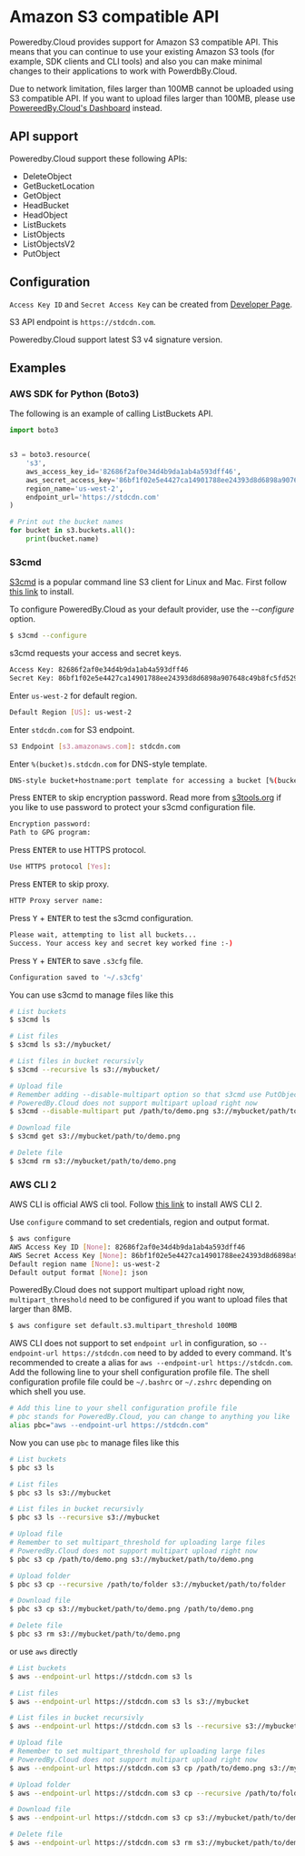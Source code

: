 # Amazon S3 compatible API

Poweredby.Cloud provides support for Amazon S3 compatible API.
This means that you can continue to use your existing Amazon S3 tools (for example, SDK clients and CLI tools)
and also you can make minimal changes to their applications to work with PowerdbBy.Cloud.

Due to network limitation, files larger than 100MB cannot be uploaded using
S3 compatible API. If you want to upload files larger than 100MB,
please use [PowereedBy.Cloud's Dashboard](https://poweredby.cloud/dashboard) instead.

## API support

Poweredby.Cloud support these following APIs:

* DeleteObject
* GetBucketLocation
* GetObject
* HeadBucket
* HeadObject
* ListBuckets
* ListObjects
* ListObjectsV2
* PutObject

## Configuration

`Access Key ID` and `Secret Access Key` can be created from [Developer Page](https://poweredby.cloud/dashboard/developer).

S3 API endpoint is `https://stdcdn.com`.

Poweredby.Cloud support latest S3 v4 signature version.

## Examples

### AWS SDK for Python (Boto3)

The following is an example of calling ListBuckets API.

```python
import boto3


s3 = boto3.resource(
    's3',
    aws_access_key_id='82686f2af0e34d4b9da1ab4a593dff46',
    aws_secret_access_key='86bf1f02e5e4427ca14901788ee24393d8d6898a907648c49b8fc5fd529895b0',
    region_name='us-west-2',
    endpoint_url='https://stdcdn.com'
)

# Print out the bucket names
for bucket in s3.buckets.all():
    print(bucket.name)
```

### S3cmd

[S3cmd](https://s3tools.org/s3cmd) is a popular command line S3 client for Linux and Mac.
First follow [this link](https://github.com/s3tools/s3cmd/blob/master/INSTALL.md) to install.

To configure PoweredBy.Cloud as your default provider, use the *--configure* option.

```bash
$ s3cmd --configure
```

s3cmd requests your access and secret keys.

```bash
Access Key: 82686f2af0e34d4b9da1ab4a593dff46
Secret Key: 86bf1f02e5e4427ca14901788ee24393d8d6898a907648c49b8fc5fd529895b0
```

Enter `us-west-2` for default region.

```bash
Default Region [US]: us-west-2
```

Enter `stdcdn.com` for S3 endpoint.

```bash
S3 Endpoint [s3.amazonaws.com]: stdcdn.com
```

Enter `%(bucket)s.stdcdn.com` for DNS-style template.

```bash
DNS-style bucket+hostname:port template for accessing a bucket [%(bucket)s.s3.amazonaws.com]: %(bucket)s.stdcdn.com
```

Press <kbd>ENTER</kbd> to skip encryption password.
Read more from [s3tools.org](https://s3tools.org) if you like to use password to protect your s3cmd configuration file.

```bash
Encryption password:
Path to GPG program:
```

Press <kbd>ENTER</kbd> to use HTTPS protocol.

```bash
Use HTTPS protocol [Yes]:
```

Press <kbd>ENTER</kbd> to skip proxy.

```bash
HTTP Proxy server name:
```

Press <kbd>Y</kbd> + <kbd>ENTER</kbd> to test the s3cmd configuration.

```bash
Please wait, attempting to list all buckets...
Success. Your access key and secret key worked fine :-)
```

Press <kbd>Y</kbd> + <kbd>ENTER</kbd> to save `.s3cfg` file.

```bash
Configuration saved to '~/.s3cfg'
```

You can use s3cmd to manage files like this

```bash
# List buckets
$ s3cmd ls

# List files
$ s3cmd ls s3://mybucket/

# List files in bucket recursivly
$ s3cmd --recursive ls s3://mybucket/

# Upload file
# Remember adding --disable-multipart option so that s3cmd use PutObject API to upload files
# PoweredBy.Cloud does not support multipart upload right now
$ s3cmd --disable-multipart put /path/to/demo.png s3://mybucket/path/to/demo.png

# Download file
$ s3cmd get s3://mybucket/path/to/demo.png

# Delete file
$ s3cmd rm s3://mybucket/path/to/demo.png
```

### AWS CLI 2

AWS CLI is official AWS cli tool. Follow [this link](https://docs.aws.amazon.com/cli/latest/userguide/install-cliv2.html) to install AWS CLI 2.

Use `configure` command to set credentials, region and output format.

```bash
$ aws configure
AWS Access Key ID [None]: 82686f2af0e34d4b9da1ab4a593dff46
AWS Secret Access Key [None]: 86bf1f02e5e4427ca14901788ee24393d8d6898a907648c49b8fc5fd529895b0
Default region name [None]: us-west-2
Default output format [None]: json
```

PoweredBy.Cloud does not support multipart upload right now,
`multipart_threshold` need to be configured if you want to upload files that larger than 8MB.

```bash
$ aws configure set default.s3.multipart_threshold 100MB
```

AWS CLI does not support to set `endpoint url` in configuration,
so `--endpoint-url https://stdcdn.com` need to by added to every command.
It's recommended to create a alias for `aws --endpoint-url https://stdcdn.com`.
Add the following line to your shell configuration profile file.
The shell configuration profile file could be `~/.bashrc` or `~/.zshrc` depending on which shell you use.

```bash
# Add this line to your shell configuration profile file
# pbc stands for PoweredBy.Cloud, you can change to anything you like
alias pbc="aws --endpoint-url https://stdcdn.com"
```

Now you can use `pbc` to manage files like this

```bash
# List buckets
$ pbc s3 ls

# List files
$ pbc s3 ls s3://mybucket

# List files in bucket recursivly
$ pbc s3 ls --recursive s3://mybucket

# Upload file
# Remember to set multipart_threshold for uploading large files
# PoweredBy.Cloud does not support multipart upload right now
$ pbc s3 cp /path/to/demo.png s3://mybucket/path/to/demo.png

# Upload folder
$ pbc s3 cp --recursive /path/to/folder s3://mybucket/path/to/folder

# Download file
$ pbc s3 cp s3://mybucket/path/to/demo.png /path/to/demo.png

# Delete file
$ pbc s3 rm s3://mybucket/path/to/demo.png
```

or use `aws` directly

```bash
# List buckets
$ aws --endpoint-url https://stdcdn.com s3 ls

# List files
$ aws --endpoint-url https://stdcdn.com s3 ls s3://mybucket

# List files in bucket recursivly
$ aws --endpoint-url https://stdcdn.com s3 ls --recursive s3://mybucket

# Upload file
# Remember to set multipart_threshold for uploading large files
# PoweredBy.Cloud does not support multipart upload right now
$ aws --endpoint-url https://stdcdn.com s3 cp /path/to/demo.png s3://mybucket/path/to/demo.png

# Upload folder
$ aws --endpoint-url https://stdcdn.com s3 cp --recursive /path/to/folder s3://mybucket/path/to/folder

# Download file
$ aws --endpoint-url https://stdcdn.com s3 cp s3://mybucket/path/to/demo.png /path/to/demo.png

# Delete file
$ aws --endpoint-url https://stdcdn.com s3 rm s3://mybucket/path/to/demo.png
```
